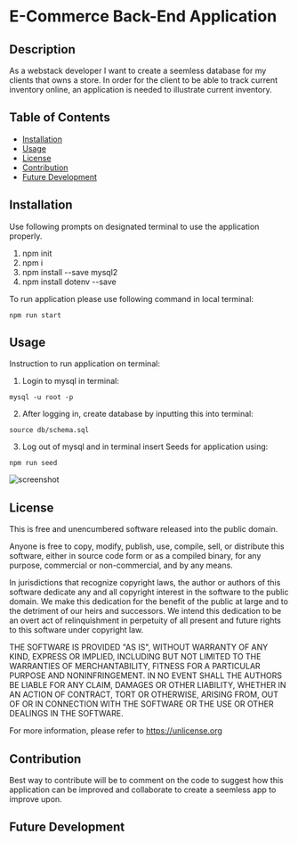 # E-Commerce Back-End Application

## Description

As a webstack developer I want to create a seemless database for my clients that owns a store.
In order for the client to be able to track current inventory online, an application is needed to illustrate current inventory.


## Table of Contents

- [Installation](#installation)
- [Usage](#usage)
- [License](#license)
- [Contribution](#contribution)
- [Future Development](#future-development)

## Installation

Use following prompts on designated terminal to use the application properly. 
1. npm init
2. npm i
3. npm install --save mysql2
4. npm install dotenv --save

To run application please use following command in local terminal: 
```
npm run start
```

## Usage

Instruction to run application on terminal: 
1. Login to mysql in terminal: 
```
mysql -u root -p
```
2. After logging in, create database by inputting this into terminal: 
```
source db/schema.sql
```
3. Log out of mysql and in terminal insert Seeds for application using: 
```
npm run seed
```


![screenshot](assets/images/screenshot.png)

## License

This is free and unencumbered software released into the public domain.

Anyone is free to copy, modify, publish, use, compile, sell, or
distribute this software, either in source code form or as a compiled
binary, for any purpose, commercial or non-commercial, and by any
means.

In jurisdictions that recognize copyright laws, the author or authors
of this software dedicate any and all copyright interest in the
software to the public domain. We make this dedication for the benefit
of the public at large and to the detriment of our heirs and
successors. We intend this dedication to be an overt act of
relinquishment in perpetuity of all present and future rights to this
software under copyright law.

THE SOFTWARE IS PROVIDED "AS IS", WITHOUT WARRANTY OF ANY KIND,
EXPRESS OR IMPLIED, INCLUDING BUT NOT LIMITED TO THE WARRANTIES OF
MERCHANTABILITY, FITNESS FOR A PARTICULAR PURPOSE AND NONINFRINGEMENT.
IN NO EVENT SHALL THE AUTHORS BE LIABLE FOR ANY CLAIM, DAMAGES OR
OTHER LIABILITY, WHETHER IN AN ACTION OF CONTRACT, TORT OR OTHERWISE,
ARISING FROM, OUT OF OR IN CONNECTION WITH THE SOFTWARE OR THE USE OR
OTHER DEALINGS IN THE SOFTWARE.

For more information, please refer to <https://unlicense.org>


## Contribution

Best way to contribute will be to comment on the code to suggest how this application can be improved and collaborate to create a seemless app to improve upon.

## Future Development